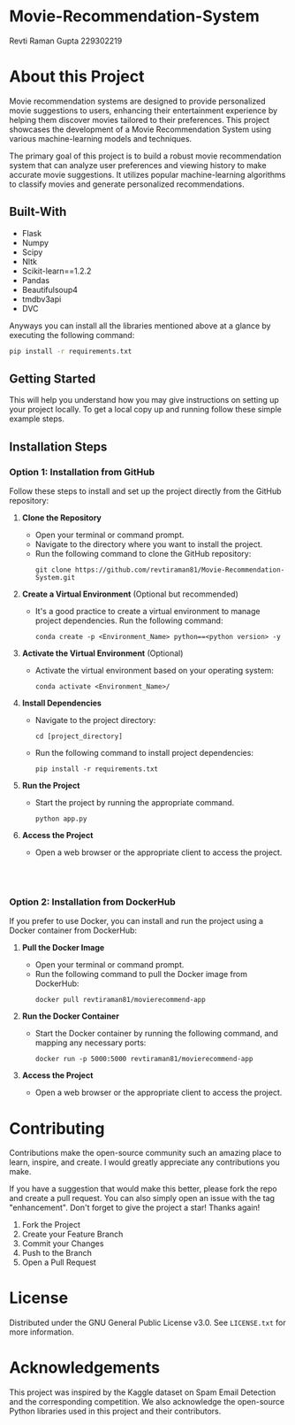# Movie-Recommendation-System
Revti Raman Gupta
229302219
# About this Project

Movie recommendation systems are designed to provide personalized movie suggestions to users, enhancing their entertainment experience by helping them discover movies tailored to their preferences. This project showcases the development of a Movie Recommendation System using various machine-learning models and techniques. 

The primary goal of this project is to build a robust movie recommendation system that can analyze user preferences and viewing history to make accurate movie suggestions. It utilizes popular machine-learning algorithms to classify movies and generate personalized recommendations.

## Built-With

 - Flask
 - Numpy
 - Scipy
 - Nltk
 - Scikit-learn==1.2.2
 - Pandas
 - Beautifulsoup4
 - tmdbv3api
 - DVC

 Anyways you can install all the libraries mentioned above at a glance by executing the following command:
 
  ```sh
  pip install -r requirements.txt
  ```

## Getting Started

This will help you understand how you may give instructions on setting up your project locally.
To get a local copy up and running follow these simple example steps.

## Installation Steps

### Option 1: Installation from GitHub

Follow these steps to install and set up the project directly from the GitHub repository:

1. **Clone the Repository**
   - Open your terminal or command prompt.
   - Navigate to the directory where you want to install the project.
   - Run the following command to clone the GitHub repository:
     ```
     git clone https://github.com/revtiraman81/Movie-Recommendation-System.git
     ```

2. **Create a Virtual Environment** (Optional but recommended)
   - It's a good practice to create a virtual environment to manage project dependencies. Run the following command:
     ```
     conda create -p <Environment_Name> python==<python version> -y
     ```

3. **Activate the Virtual Environment** (Optional)
   - Activate the virtual environment based on your operating system:
       ```
       conda activate <Environment_Name>/
       ```

4. **Install Dependencies**
   - Navigate to the project directory:
     ```
     cd [project_directory]
     ```
   - Run the following command to install project dependencies:
     ```
     pip install -r requirements.txt
     ```

5. **Run the Project**
   - Start the project by running the appropriate command.
     ```
     python app.py
     ```

6. **Access the Project**
   - Open a web browser or the appropriate client to access the project.
  
<br><br>
### Option 2: Installation from DockerHub

If you prefer to use Docker, you can install and run the project using a Docker container from DockerHub:

1. **Pull the Docker Image**
   - Open your terminal or command prompt.
   - Run the following command to pull the Docker image from DockerHub:
     ```
     docker pull revtiraman81/movierecommend-app
     ```

2. **Run the Docker Container**
   - Start the Docker container by running the following command, and mapping any necessary ports:
     ```
     docker run -p 5000:5000 revtiraman81/movierecommend-app
     ```

3. **Access the Project**
   - Open a web browser or the appropriate client to access the project.



   
# Contributing

Contributions make the open-source community such an amazing place to learn, inspire, and create. I would greatly appreciate any contributions you make.

If you have a suggestion that would make this better, please fork the repo and create a pull request. You can also simply open an issue with the tag "enhancement".
Don't forget to give the project a star! Thanks again!

1. Fork the Project
2. Create your Feature Branch 
3. Commit your Changes 
4. Push to the Branch 
5. Open a Pull Request

<!-- LICENSE -->
# License

Distributed under the GNU General Public License v3.0. See `LICENSE.txt` for more information.

# Acknowledgements

This project was inspired by the Kaggle dataset on Spam Email Detection and the corresponding competition. We also acknowledge the open-source Python libraries used in this project and their contributors.

